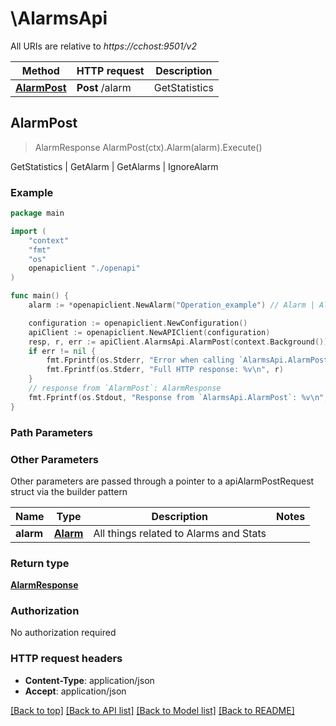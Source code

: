 # \AlarmsApi

All URIs are relative to *https://cchost:9501/v2*

Method | HTTP request | Description
------------- | ------------- | -------------
[**AlarmPost**](AlarmsApi.md#AlarmPost) | **Post** /alarm | GetStatistics | GetAlarm | GetAlarms | IgnoreAlarm



## AlarmPost

> AlarmResponse AlarmPost(ctx).Alarm(alarm).Execute()

GetStatistics | GetAlarm | GetAlarms | IgnoreAlarm

### Example

```go
package main

import (
    "context"
    "fmt"
    "os"
    openapiclient "./openapi"
)

func main() {
    alarm := *openapiclient.NewAlarm("Operation_example") // Alarm | All things related to Alarms and Stats

    configuration := openapiclient.NewConfiguration()
    apiClient := openapiclient.NewAPIClient(configuration)
    resp, r, err := apiClient.AlarmsApi.AlarmPost(context.Background()).Alarm(alarm).Execute()
    if err != nil {
        fmt.Fprintf(os.Stderr, "Error when calling `AlarmsApi.AlarmPost``: %v\n", err)
        fmt.Fprintf(os.Stderr, "Full HTTP response: %v\n", r)
    }
    // response from `AlarmPost`: AlarmResponse
    fmt.Fprintf(os.Stdout, "Response from `AlarmsApi.AlarmPost`: %v\n", resp)
}
```

### Path Parameters



### Other Parameters

Other parameters are passed through a pointer to a apiAlarmPostRequest struct via the builder pattern


Name | Type | Description  | Notes
------------- | ------------- | ------------- | -------------
 **alarm** | [**Alarm**](Alarm.md) | All things related to Alarms and Stats | 

### Return type

[**AlarmResponse**](AlarmResponse.md)

### Authorization

No authorization required

### HTTP request headers

- **Content-Type**: application/json
- **Accept**: application/json

[[Back to top]](#) [[Back to API list]](../README.md#documentation-for-api-endpoints)
[[Back to Model list]](../README.md#documentation-for-models)
[[Back to README]](../README.md)

